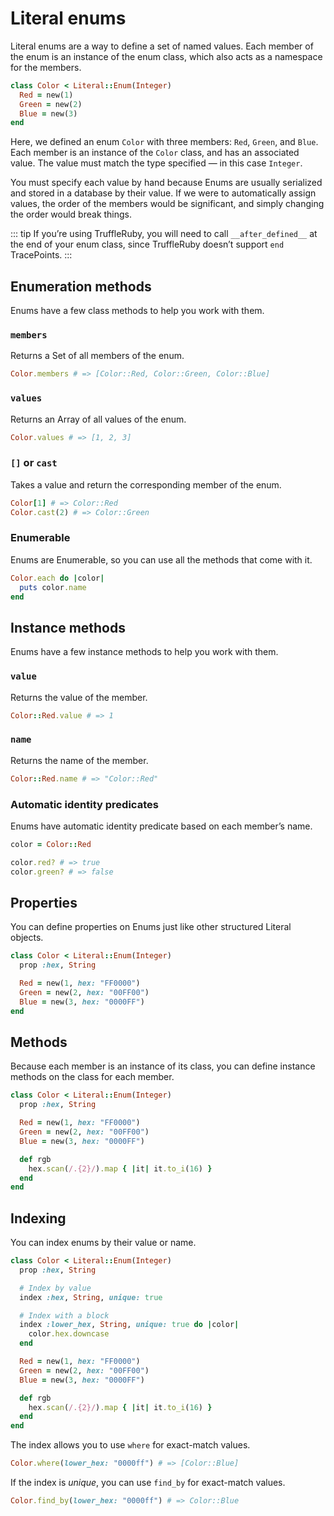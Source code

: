 
# Literal enums

Literal enums are a way to define a set of named values. Each member of the enum is an instance of the enum class, which also acts as a namespace for the members.

```ruby
class Color < Literal::Enum(Integer)
  Red = new(1)
  Green = new(2)
  Blue = new(3)
end
```

Here, we defined an enum `Color` with three members: `Red`, `Green`, and `Blue`. Each member is an instance of the `Color` class, and has an associated value. The value must match the type specified — in this case `Integer`.

You must specify each value by hand because Enums are usually serialized and stored in a database by their value. If we were to automatically assign values, the order of the members would be significant, and simply changing the order would break things.

::: tip
If you’re using TruffleRuby, you will need to call `__after_defined__` at the end of your enum class, since TruffleRuby doesn’t support `end` TracePoints.
:::

## Enumeration methods

Enums have a few class methods to help you work with them.

### `members`

Returns a Set of all members of the enum.

```ruby
Color.members # => [Color::Red, Color::Green, Color::Blue]
```

### `values`

Returns an Array of all values of the enum.

```ruby
Color.values # => [1, 2, 3]
```

### `[]` or `cast`

Takes a value and return the corresponding member of the enum.

```ruby
Color[1] # => Color::Red
Color.cast(2) # => Color::Green
```

### Enumerable

Enums are Enumerable, so you can use all the methods that come with it.

```ruby
Color.each do |color|
  puts color.name
end
```

## Instance methods

Enums have a few instance methods to help you work with them.

### `value`

Returns the value of the member.

```ruby
Color::Red.value # => 1
```

### `name`

Returns the name of the member.

```ruby
Color::Red.name # => "Color::Red"
```

### Automatic identity predicates

Enums have automatic identity predicate based on each member’s name.

```ruby
color = Color::Red

color.red? # => true
color.green? # => false
```

## Properties

You can define properties on Enums just like other structured Literal objects.

```ruby
class Color < Literal::Enum(Integer)
  prop :hex, String

  Red = new(1, hex: "FF0000")
  Green = new(2, hex: "00FF00")
  Blue = new(3, hex: "0000FF")
end
```

## Methods

Because each member is an instance of its class, you can define instance methods on the class for each member.

```ruby
class Color < Literal::Enum(Integer)
  prop :hex, String

  Red = new(1, hex: "FF0000")
  Green = new(2, hex: "00FF00")
  Blue = new(3, hex: "0000FF")

  def rgb
    hex.scan(/.{2}/).map { |it| it.to_i(16) }
  end
end
```

## Indexing

You can index enums by their value or name.

```ruby
class Color < Literal::Enum(Integer)
  prop :hex, String

  # Index by value
  index :hex, String, unique: true

  # Index with a block
  index :lower_hex, String, unique: true do |color|
    color.hex.downcase
  end

  Red = new(1, hex: "FF0000")
  Green = new(2, hex: "00FF00")
  Blue = new(3, hex: "0000FF")

  def rgb
    hex.scan(/.{2}/).map { |it| it.to_i(16) }
  end
end
```

The index allows you to use `where` for exact-match values.

```ruby
Color.where(lower_hex: "0000ff") # => [Color::Blue]
```

If the index is *unique*, you can use `find_by` for exact-match values.

```ruby
Color.find_by(lower_hex: "0000ff") # => Color::Blue
```
